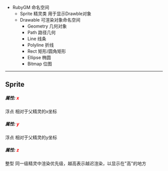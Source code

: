 - RubyGM 命名空间
  - Sprite 精灵类 用于显示Drawble对象
  - Drawable 可渲染对象命名空间
    - Geometry 几何对象
    - Path 路径几何
    - Line 线条
    - Polyline 折线
    - Rect 矩形/圆角矩形
    - Ellipse 椭圆
    - Bitmap 位图

----

## Sprite

##### 属性: <font color="red">x</font>
浮点 相对于父精灵的x坐标

##### 属性: <font color="red">y</font>
浮点 相对于父精灵的y坐标

##### 属性: <font color="red">z</font>
整型 同一级精灵中渲染优先级，越高表示越迟渲染，以显示在"高"的地方





